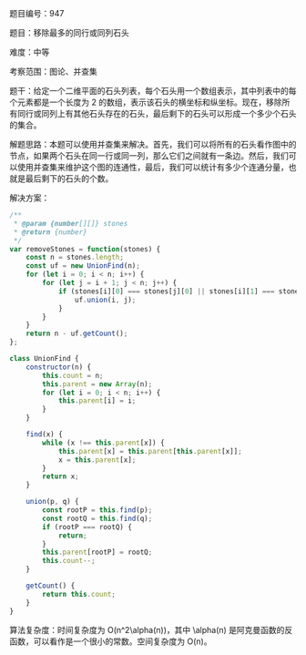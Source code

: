 题目编号：947

题目：移除最多的同行或同列石头

难度：中等

考察范围：图论、并查集

题干：给定一个二维平面的石头列表，每个石头用一个数组表示，其中列表中的每个元素都是一个长度为 2 的数组，表示该石头的横坐标和纵坐标。现在，移除所有同行或同列上有其他石头存在的石头，最后剩下的石头可以形成一个多少个石头的集合。

解题思路：本题可以使用并查集来解决。首先，我们可以将所有的石头看作图中的节点，如果两个石头在同一行或同一列，那么它们之间就有一条边。然后，我们可以使用并查集来维护这个图的连通性，最后，我们可以统计有多少个连通分量，也就是最后剩下的石头的个数。

解决方案：

```javascript
/**
 * @param {number[][]} stones
 * @return {number}
 */
var removeStones = function(stones) {
    const n = stones.length;
    const uf = new UnionFind(n);
    for (let i = 0; i < n; i++) {
        for (let j = i + 1; j < n; j++) {
            if (stones[i][0] === stones[j][0] || stones[i][1] === stones[j][1]) {
                uf.union(i, j);
            }
        }
    }
    return n - uf.getCount();
};

class UnionFind {
    constructor(n) {
        this.count = n;
        this.parent = new Array(n);
        for (let i = 0; i < n; i++) {
            this.parent[i] = i;
        }
    }

    find(x) {
        while (x !== this.parent[x]) {
            this.parent[x] = this.parent[this.parent[x]];
            x = this.parent[x];
        }
        return x;
    }

    union(p, q) {
        const rootP = this.find(p);
        const rootQ = this.find(q);
        if (rootP === rootQ) {
            return;
        }
        this.parent[rootP] = rootQ;
        this.count--;
    }

    getCount() {
        return this.count;
    }
}
```

算法复杂度：时间复杂度为 O(n^2\alpha(n))，其中 \alpha(n) 是阿克曼函数的反函数，可以看作是一个很小的常数。空间复杂度为 O(n)。